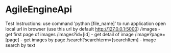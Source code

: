 # AgileEngineApi
Test
Instructions:
	use command 'python [file_name]' to run application
	open local url in browser (use this url by default http://127.0.0.1:5000)
		/images - get first page of images
		/images?id=[id] - get detail of image
		/image?page=[page] - get images by page
		/search?searchterm=[searchItem] - image search by text 